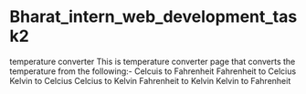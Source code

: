 # Bharat_intern_web_development_task2
temperature converter
This is temperature converter page that converts the temperature from the following:-
Celcuis to Fahrenheit
Fahrenheit to Celcius
Kelvin to Celcius
Celcius to Kelvin
Fahrenheit to Kelvin
Kelvin to Fahrenheit
